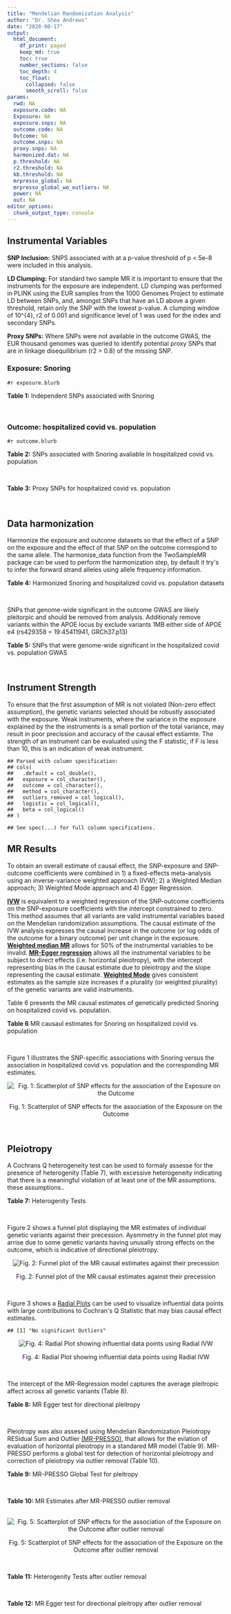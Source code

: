 ```yaml
---
title: "Mendelian Randomization Analysis"
author: "Dr. Shea Andrews"
date: "2020-08-17"
output:
  html_document:
    df_print: paged
    keep_md: true
    toc: true
    number_sections: false
    toc_depth: 4
    toc_float:
      collapsed: false
      smooth_scroll: false
params:
  rwd: NA
  exposure.code: NA
  Exposure: NA
  exposure.snps: NA
  outcome.code: NA
  Outcome: NA
  outcome.snps: NA
  proxy.snps: NA
  harmonized.dat: NA
  p.threshold: NA
  r2.threshold: NA
  kb.threshold: NA
  mrpresso_global: NA
  mrpresso_global_wo_outliers: NA
  power: NA
  out: NA
editor_options:
  chunk_output_type: console
---
```







## Instrumental Variables
**SNP Inclusion:** SNPS associated with at a p-value threshold of p < 5e-8 were included in this analysis.
<br>

**LD Clumping:** For standard two sample MR it is important to ensure that the instruments for the exposure are independent. LD clumping was performed in PLINK using the EUR samples from the 1000 Genomes Project to estimate LD between SNPs, and, amongst SNPs that have an LD above a given threshold, retain only the SNP with the lowest p-value. A clumping window of 10^{4}, r2 of 0.001 and significance level of 1 was used for the index and secondary SNPs.
<br>

**Proxy SNPs:** Where SNPs were not available in the outcome GWAS, the EUR thousand genomes was queried to identify potential proxy SNPs that are in linkage disequilibrium (r2 > 0.8) of the missing SNP.
<br>

### Exposure: Snoring
`#r exposure.blurb`
<br>

**Table 1:** Independent SNPs associated with Snoring
<div data-pagedtable="false">
  <script data-pagedtable-source type="application/json">
{"columns":[{"label":["SNP"],"name":[1],"type":["chr"],"align":["left"]},{"label":["CHROM"],"name":[2],"type":["dbl"],"align":["right"]},{"label":["POS"],"name":[3],"type":["dbl"],"align":["right"]},{"label":["REF"],"name":[4],"type":["chr"],"align":["left"]},{"label":["ALT"],"name":[5],"type":["chr"],"align":["left"]},{"label":["AF"],"name":[6],"type":["dbl"],"align":["right"]},{"label":["BETA"],"name":[7],"type":["dbl"],"align":["right"]},{"label":["SE"],"name":[8],"type":["dbl"],"align":["right"]},{"label":["Z"],"name":[9],"type":["dbl"],"align":["right"]},{"label":["P"],"name":[10],"type":["dbl"],"align":["right"]},{"label":["N"],"name":[11],"type":["dbl"],"align":["right"]},{"label":["TRAIT"],"name":[12],"type":["chr"],"align":["left"]}],"data":[{"1":"rs75144690","2":"1","3":"39698433","4":"T","5":"G","6":"0.688406","7":"-0.00631455","8":"0.00112857","9":"-5.59518","10":"1.8e-08","11":"408317","12":"Snoring"},{"1":"rs1416685","2":"1","3":"51243374","4":"G","5":"C","6":"0.407832","7":"0.00621289","8":"0.00106412","9":"5.83852","10":"5.3e-09","11":"408317","12":"Snoring"},{"1":"rs12119849","2":"1","3":"96878072","4":"G","5":"A","6":"0.087458","7":"0.01225620","8":"0.00186046","9":"6.58773","10":"4.1e-11","11":"408317","12":"Snoring"},{"1":"rs2115855","2":"2","3":"103875811","4":"T","5":"G","6":"0.269891","7":"0.00642997","8":"0.00118582","9":"5.42238","10":"3.6e-08","11":"408317","12":"Snoring"},{"1":"rs61597598","2":"2","3":"156996626","4":"G","5":"A","6":"0.135665","7":"0.01189470","8":"0.00152920","9":"7.77838","10":"5.1e-15","11":"408317","12":"Snoring"},{"1":"rs1374895","2":"3","3":"77615539","4":"C","5":"T","6":"0.545455","7":"-0.00647737","8":"0.00105131","9":"-6.16124","10":"4.5e-10","11":"408317","12":"Snoring"},{"1":"rs1609721","2":"3","3":"94009049","4":"T","5":"C","6":"0.399495","7":"-0.00606085","8":"0.00106787","9":"-5.67564","10":"8.0e-09","11":"408317","12":"Snoring"},{"1":"rs34811474","2":"4","3":"25408838","4":"G","5":"A","6":"0.232211","7":"-0.00799627","8":"0.00123692","9":"-6.46466","10":"1.3e-10","11":"408317","12":"Snoring"},{"1":"rs2307111","2":"5","3":"75003678","4":"T","5":"C","6":"0.393270","7":"-0.00766743","8":"0.00106982","9":"-7.16703","10":"4.8e-13","11":"408317","12":"Snoring"},{"1":"rs13156484","2":"5","3":"122653399","4":"G","5":"A","6":"0.471755","7":"-0.00579606","8":"0.00105642","9":"-5.48651","10":"2.7e-08","11":"408317","12":"Snoring"},{"1":"rs4976269","2":"5","3":"134452597","4":"G","5":"A","6":"0.328799","7":"-0.00684392","8":"0.00111414","9":"-6.14278","10":"8.6e-10","11":"408317","12":"Snoring"},{"1":"rs947612","2":"6","3":"73738661","4":"G","5":"A","6":"0.752976","7":"-0.00672890","8":"0.00121018","9":"-5.56025","10":"1.5e-08","11":"408317","12":"Snoring"},{"1":"rs2207944","2":"6","3":"84307328","4":"T","5":"C","6":"0.454561","7":"0.00594528","8":"0.00106471","9":"5.58394","10":"2.0e-08","11":"408317","12":"Snoring"},{"1":"rs17060460","2":"6","3":"100827834","4":"A","5":"G","6":"0.226648","7":"0.00709136","8":"0.00124704","9":"5.68655","10":"1.4e-08","11":"408317","12":"Snoring"},{"1":"rs17151229","2":"7","3":"127382155","4":"G","5":"C","6":"0.341229","7":"0.00653990","8":"0.00110239","9":"5.93247","10":"1.9e-09","11":"408317","12":"Snoring"},{"1":"rs13251292","2":"8","3":"71474355","4":"A","5":"G","6":"0.411138","7":"0.00737472","8":"0.00106717","9":"6.91054","10":"4.3e-12","11":"408317","12":"Snoring"},{"1":"rs7829639","2":"8","3":"78215352","4":"A","5":"G","6":"0.710398","7":"0.00741278","8":"0.00115501","9":"6.41794","10":"1.4e-10","11":"408317","12":"Snoring"},{"1":"rs4744369","2":"9","3":"97475396","4":"T","5":"A","6":"0.587017","7":"0.00582525","8":"0.00106803","9":"5.45420","10":"4.0e-08","11":"408317","12":"Snoring"},{"1":"rs725861","2":"10","3":"9063776","4":"A","5":"G","6":"0.188021","7":"0.00908198","8":"0.00133779","9":"6.78879","10":"1.0e-11","11":"408317","12":"Snoring"},{"1":"rs2049045","2":"11","3":"27694241","4":"G","5":"C","6":"0.186316","7":"-0.00834105","8":"0.00134145","9":"-6.21794","10":"8.8e-10","11":"408317","12":"Snoring"},{"1":"rs11018488","2":"11","3":"88861590","4":"A","5":"T","6":"0.373309","7":"-0.00678037","8":"0.00109873","9":"-6.17110","10":"5.3e-10","11":"408317","12":"Snoring"},{"1":"rs10878269","2":"12","3":"65791463","4":"C","5":"T","6":"0.364260","7":"0.00885643","8":"0.00108623","9":"8.15337","10":"2.3e-16","11":"408317","12":"Snoring"},{"1":"rs12429765","2":"13","3":"40745860","4":"A","5":"G","6":"0.491991","7":"-0.00679952","8":"0.00105080","9":"-6.47080","10":"6.2e-11","11":"408317","12":"Snoring"},{"1":"rs592333","2":"13","3":"51340315","4":"A","5":"G","6":"0.443919","7":"0.00905794","8":"0.00105120","9":"8.61676","10":"1.0e-17","11":"408317","12":"Snoring"},{"1":"rs9583546","2":"13","3":"111566412","4":"G","5":"C","6":"0.632219","7":"0.00586789","8":"0.00108049","9":"5.43077","10":"4.0e-08","11":"408317","12":"Snoring"},{"1":"rs2664299","2":"14","3":"99742187","4":"T","5":"C","6":"0.420780","7":"-0.00750294","8":"0.00106064","9":"-7.07397","10":"1.1e-12","11":"408317","12":"Snoring"},{"1":"rs1108431","2":"16","3":"31054607","4":"C","5":"T","6":"0.373169","7":"0.00659375","8":"0.00107941","9":"6.10866","10":"1.2e-09","11":"408317","12":"Snoring"},{"1":"rs57292959","2":"16","3":"53799279","4":"G","5":"T","6":"0.420989","7":"0.00694978","8":"0.00105927","9":"6.56091","10":"5.1e-11","11":"408317","12":"Snoring"},{"1":"rs8069947","2":"17","3":"1985843","4":"C","5":"T","6":"0.445942","7":"-0.00660598","8":"0.00105133","9":"-6.28345","10":"2.8e-10","11":"408317","12":"Snoring"},{"1":"rs1641511","2":"17","3":"7559677","4":"G","5":"A","6":"0.759472","7":"-0.00714582","8":"0.00123353","9":"-5.79298","10":"5.0e-09","11":"408317","12":"Snoring"},{"1":"rs57222984","2":"17","3":"43758898","4":"A","5":"G","6":"0.243725","7":"0.00843452","8":"0.00122014","9":"6.91275","10":"5.4e-12","11":"408317","12":"Snoring"},{"1":"rs17680229","2":"17","3":"46129762","4":"G","5":"A","6":"0.154745","7":"-0.00907807","8":"0.00145122","9":"-6.25547","10":"4.3e-10","11":"408317","12":"Snoring"},{"1":"rs180110","2":"17","3":"67930613","4":"G","5":"A","6":"0.590332","7":"0.00680144","8":"0.00105997","9":"6.41663","10":"2.1e-10","11":"408317","12":"Snoring"},{"1":"rs4987719","2":"18","3":"60960310","4":"C","5":"T","6":"0.033448","7":"0.01622480","8":"0.00290619","9":"5.58284","10":"3.5e-08","11":"408317","12":"Snoring"},{"1":"rs8108822","2":"19","3":"32183171","4":"C","5":"T","6":"0.095073","7":"-0.01087290","8":"0.00178271","9":"-6.09909","10":"6.2e-10","11":"408317","12":"Snoring"},{"1":"rs6054427","2":"20","3":"6635266","4":"G","5":"A","6":"0.620808","7":"0.00631646","8":"0.00108007","9":"5.84820","10":"4.0e-09","11":"408317","12":"Snoring"},{"1":"rs6099273","2":"20","3":"55347828","4":"C","5":"T","6":"0.252129","7":"0.00668196","8":"0.00120584","9":"5.54133","10":"2.6e-08","11":"408317","12":"Snoring"}],"options":{"columns":{"min":{},"max":[10]},"rows":{"min":[10],"max":[10]},"pages":{}}}
  </script>
</div>
<br>

### Outcome: hospitalized covid vs. population
`#r outcome.blurb`
<br>

**Table 2:** SNPs associated with Snoring avaliable in hospitalized covid vs. population
<div data-pagedtable="false">
  <script data-pagedtable-source type="application/json">
{"columns":[{"label":["SNP"],"name":[1],"type":["chr"],"align":["left"]},{"label":["CHROM"],"name":[2],"type":["dbl"],"align":["right"]},{"label":["POS"],"name":[3],"type":["dbl"],"align":["right"]},{"label":["REF"],"name":[4],"type":["chr"],"align":["left"]},{"label":["ALT"],"name":[5],"type":["chr"],"align":["left"]},{"label":["AF"],"name":[6],"type":["dbl"],"align":["right"]},{"label":["BETA"],"name":[7],"type":["dbl"],"align":["right"]},{"label":["SE"],"name":[8],"type":["dbl"],"align":["right"]},{"label":["Z"],"name":[9],"type":["dbl"],"align":["right"]},{"label":["P"],"name":[10],"type":["dbl"],"align":["right"]},{"label":["N"],"name":[11],"type":["dbl"],"align":["right"]},{"label":["TRAIT"],"name":[12],"type":["chr"],"align":["left"]}],"data":[{"1":"rs1416685","2":"1","3":"51243374","4":"G","5":"C","6":"0.35850","7":"-0.03788600","8":"0.034284","9":"-1.10506359","10":"0.269100","11":"873238","12":"COVID:_hospitalized_vs._population"},{"1":"rs12119849","2":"1","3":"96878072","4":"G","5":"A","6":"0.11170","7":"-0.01754200","8":"0.063518","9":"-0.27617368","10":"0.782400","11":"900653","12":"COVID:_hospitalized_vs._population"},{"1":"rs61597598","2":"2","3":"156996626","4":"G","5":"A","6":"0.13730","7":"0.05857300","8":"0.051834","9":"1.13001119","10":"0.258500","11":"900653","12":"COVID:_hospitalized_vs._population"},{"1":"rs1374895","2":"3","3":"77615539","4":"C","5":"T","6":"0.52560","7":"-0.01588400","8":"0.033694","9":"-0.47141924","10":"0.637300","11":"900653","12":"COVID:_hospitalized_vs._population"},{"1":"rs1609721","2":"3","3":"94009049","4":"T","5":"C","6":"0.40530","7":"0.00067418","8":"0.033845","9":"0.01991963","10":"0.984100","11":"900653","12":"COVID:_hospitalized_vs._population"},{"1":"rs34811474","2":"4","3":"25408838","4":"G","5":"A","6":"0.23370","7":"-0.05852300","8":"0.042496","9":"-1.37714138","10":"0.168500","11":"873238","12":"COVID:_hospitalized_vs._population"},{"1":"rs2307111","2":"5","3":"75003678","4":"T","5":"C","6":"0.39930","7":"0.06608900","8":"0.033384","9":"1.97966092","10":"0.047740","11":"900653","12":"COVID:_hospitalized_vs._population"},{"1":"rs13156484","2":"5","3":"122653399","4":"G","5":"A","6":"0.48750","7":"0.00150550","8":"0.033450","9":"0.04500747","10":"0.964100","11":"900653","12":"COVID:_hospitalized_vs._population"},{"1":"rs4976269","2":"5","3":"134452597","4":"G","5":"A","6":"0.35210","7":"0.00349820","8":"0.035393","9":"0.09883875","10":"0.921300","11":"900653","12":"COVID:_hospitalized_vs._population"},{"1":"rs947612","2":"6","3":"73738661","4":"G","5":"A","6":"0.73790","7":"-0.01424300","8":"0.037606","9":"-0.37874275","10":"0.704900","11":"900653","12":"COVID:_hospitalized_vs._population"},{"1":"rs2207944","2":"6","3":"84307328","4":"T","5":"C","6":"0.48740","7":"0.01387300","8":"0.033219","9":"0.41762244","10":"0.676200","11":"900653","12":"COVID:_hospitalized_vs._population"},{"1":"rs17060460","2":"6","3":"100827834","4":"A","5":"G","6":"0.23090","7":"0.06005600","8":"0.041002","9":"1.46470904","10":"0.143000","11":"900653","12":"COVID:_hospitalized_vs._population"},{"1":"rs17151229","2":"7","3":"127382155","4":"G","5":"C","6":"0.35120","7":"-0.02900400","8":"0.035294","9":"-0.82178274","10":"0.411200","11":"900653","12":"COVID:_hospitalized_vs._population"},{"1":"rs13251292","2":"8","3":"71474355","4":"A","5":"G","6":"0.41740","7":"0.01089800","8":"0.034541","9":"0.31550911","10":"0.752400","11":"873238","12":"COVID:_hospitalized_vs._population"},{"1":"rs7829639","2":"8","3":"78215352","4":"A","5":"G","6":"0.71700","7":"-0.07182700","8":"0.053601","9":"-1.34003097","10":"0.180200","11":"644588","12":"COVID:_hospitalized_vs._population"},{"1":"rs4744369","2":"9","3":"97475396","4":"T","5":"A","6":"0.60880","7":"-0.03107400","8":"0.033504","9":"-0.92747135","10":"0.353700","11":"900653","12":"COVID:_hospitalized_vs._population"},{"1":"rs725861","2":"10","3":"9063776","4":"A","5":"G","6":"0.22310","7":"0.00400030","8":"0.042949","9":"0.09314070","10":"0.925800","11":"676596","12":"COVID:_hospitalized_vs._population"},{"1":"rs2049045","2":"11","3":"27694241","4":"G","5":"C","6":"0.16950","7":"-0.04921600","8":"0.042279","9":"-1.16407673","10":"0.244400","11":"873238","12":"COVID:_hospitalized_vs._population"},{"1":"rs11018488","2":"11","3":"88861590","4":"A","5":"T","6":"0.31360","7":"-0.01915600","8":"0.034729","9":"-0.55158513","10":"0.581200","11":"900653","12":"COVID:_hospitalized_vs._population"},{"1":"rs10878269","2":"12","3":"65791463","4":"C","5":"T","6":"0.34150","7":"0.01170800","8":"0.034725","9":"0.33716343","10":"0.736000","11":"900653","12":"COVID:_hospitalized_vs._population"},{"1":"rs12429765","2":"13","3":"40745860","4":"A","5":"G","6":"0.48920","7":"0.01459000","8":"0.033907","9":"0.43029463","10":"0.667000","11":"654446","12":"COVID:_hospitalized_vs._population"},{"1":"rs592333","2":"13","3":"51340315","4":"A","5":"G","6":"0.47530","7":"0.08987100","8":"0.033980","9":"2.64482048","10":"0.008173","11":"900653","12":"COVID:_hospitalized_vs._population"},{"1":"rs9583546","2":"13","3":"111566412","4":"G","5":"C","6":"0.63100","7":"-0.00538180","8":"0.034794","9":"-0.15467609","10":"0.877100","11":"900653","12":"COVID:_hospitalized_vs._population"},{"1":"rs2664299","2":"14","3":"99742187","4":"T","5":"C","6":"0.41760","7":"0.00309660","8":"0.034544","9":"0.08964220","10":"0.928600","11":"900653","12":"COVID:_hospitalized_vs._population"},{"1":"rs1108431","2":"16","3":"31054607","4":"C","5":"T","6":"0.38850","7":"-0.02134800","8":"0.034586","9":"-0.61724397","10":"0.537100","11":"900653","12":"COVID:_hospitalized_vs._population"},{"1":"rs57292959","2":"16","3":"53799279","4":"G","5":"T","6":"0.42350","7":"0.03957200","8":"0.034691","9":"1.14069932","10":"0.254000","11":"674888","12":"COVID:_hospitalized_vs._population"},{"1":"rs8069947","2":"17","3":"1985843","4":"C","5":"T","6":"0.43580","7":"-0.02498000","8":"0.033016","9":"-0.75660286","10":"0.449300","11":"900653","12":"COVID:_hospitalized_vs._population"},{"1":"rs1641511","2":"17","3":"7559677","4":"G","5":"A","6":"0.75570","7":"0.04042100","8":"0.039513","9":"1.02297978","10":"0.306300","11":"900653","12":"COVID:_hospitalized_vs._population"},{"1":"rs57222984","2":"17","3":"43758898","4":"A","5":"G","6":"0.19230","7":"-0.09840400","8":"0.037791","9":"-2.60390040","10":"0.009216","11":"900653","12":"COVID:_hospitalized_vs._population"},{"1":"rs17680229","2":"17","3":"46129762","4":"G","5":"A","6":"0.14460","7":"0.02790200","8":"0.048486","9":"0.57546508","10":"0.565000","11":"900653","12":"COVID:_hospitalized_vs._population"},{"1":"rs180110","2":"17","3":"67930613","4":"G","5":"A","6":"0.62040","7":"0.02520600","8":"0.033349","9":"0.75582476","10":"0.449800","11":"900653","12":"COVID:_hospitalized_vs._population"},{"1":"rs4987719","2":"18","3":"60960310","4":"C","5":"T","6":"0.02819","7":"-0.04835800","8":"0.097970","9":"-0.49360008","10":"0.621600","11":"871530","12":"COVID:_hospitalized_vs._population"},{"1":"rs8108822","2":"19","3":"32183171","4":"C","5":"T","6":"0.11190","7":"0.11067000","8":"0.055009","9":"2.01185261","10":"0.044240","11":"873238","12":"COVID:_hospitalized_vs._population"},{"1":"rs6054427","2":"20","3":"6635266","4":"G","5":"A","6":"0.63720","7":"0.02125000","8":"0.034821","9":"0.61026392","10":"0.541700","11":"900653","12":"COVID:_hospitalized_vs._population"},{"1":"rs6099273","2":"20","3":"55347828","4":"C","5":"T","6":"0.27670","7":"-0.00608190","8":"0.039130","9":"-0.15542806","10":"0.876500","11":"900653","12":"COVID:_hospitalized_vs._population"},{"1":"rs75144690","2":"NA","3":"NA","4":"NA","5":"NA","6":"NA","7":"NA","8":"NA","9":"NA","10":"NA","11":"NA","12":"NA"},{"1":"rs2115855","2":"NA","3":"NA","4":"NA","5":"NA","6":"NA","7":"NA","8":"NA","9":"NA","10":"NA","11":"NA","12":"NA"}],"options":{"columns":{"min":{},"max":[10]},"rows":{"min":[10],"max":[10]},"pages":{}}}
  </script>
</div>
<br>

**Table 3:** Proxy SNPs for hospitalized covid vs. population
<div data-pagedtable="false">
  <script data-pagedtable-source type="application/json">
{"columns":[{"label":["target_snp"],"name":[1],"type":["chr"],"align":["left"]},{"label":["proxy_snp"],"name":[2],"type":["chr"],"align":["left"]},{"label":["ld.r2"],"name":[3],"type":["dbl"],"align":["right"]},{"label":["Dprime"],"name":[4],"type":["dbl"],"align":["right"]},{"label":["PHASE"],"name":[5],"type":["chr"],"align":["left"]},{"label":["X12"],"name":[6],"type":["lgl"],"align":["right"]},{"label":["CHROM"],"name":[7],"type":["dbl"],"align":["right"]},{"label":["POS"],"name":[8],"type":["dbl"],"align":["right"]},{"label":["REF.proxy"],"name":[9],"type":["chr"],"align":["left"]},{"label":["ALT.proxy"],"name":[10],"type":["chr"],"align":["left"]},{"label":["AF"],"name":[11],"type":["dbl"],"align":["right"]},{"label":["BETA"],"name":[12],"type":["dbl"],"align":["right"]},{"label":["SE"],"name":[13],"type":["dbl"],"align":["right"]},{"label":["Z"],"name":[14],"type":["dbl"],"align":["right"]},{"label":["P"],"name":[15],"type":["dbl"],"align":["right"]},{"label":["N"],"name":[16],"type":["dbl"],"align":["right"]},{"label":["TRAIT"],"name":[17],"type":["chr"],"align":["left"]},{"label":["ref"],"name":[18],"type":["chr"],"align":["left"]},{"label":["ref.proxy"],"name":[19],"type":["chr"],"align":["left"]},{"label":["alt"],"name":[20],"type":["chr"],"align":["left"]},{"label":["alt.proxy"],"name":[21],"type":["chr"],"align":["left"]},{"label":["ALT"],"name":[22],"type":["chr"],"align":["left"]},{"label":["REF"],"name":[23],"type":["lgl"],"align":["right"]},{"label":["proxy.outcome"],"name":[24],"type":["lgl"],"align":["right"]}],"data":[{"1":"rs75144690","2":"rs6692769","3":"0.957705","4":"0.995109","5":"TG/GC","6":"NA","7":"1","8":"39683175","9":"G","10":"C","11":"0.7015","12":"-0.063739","13":"0.035321","14":"-1.804564","15":"0.07114","16":"900653","17":"COVID:_hospitalized_vs._population","18":"T","19":"G","20":"G","21":"C","22":"G","23":"TRUE","24":"TRUE"},{"1":"rs2115855","2":"rs56396135","3":"1.000000","4":"1.000000","5":"GT/TC","6":"NA","7":"2","8":"103864440","9":"C","10":"T","11":"0.2601","12":"0.051193","13":"0.038983","14":"1.313213","15":"0.18910","16":"873238","17":"COVID:_hospitalized_vs._population","18":"G","19":"T","20":"T","21":"C","22":"G","23":"TRUE","24":"TRUE"}],"options":{"columns":{"min":{},"max":[10]},"rows":{"min":[10],"max":[10]},"pages":{}}}
  </script>
</div>
<br>

## Data harmonization
Harmonize the exposure and outcome datasets so that the effect of a SNP on the exposure and the effect of that SNP on the outcome correspond to the same allele. The harmonise_data function from the TwoSampleMR package can be used to perform the harmonization step, by default it try's to infer the forward strand alleles using allele frequency information.
<br>

**Table 4:** Harmonized Snoring and hospitalized covid vs. population datasets
<div data-pagedtable="false">
  <script data-pagedtable-source type="application/json">
{"columns":[{"label":["SNP"],"name":[1],"type":["chr"],"align":["left"]},{"label":["effect_allele.exposure"],"name":[2],"type":["chr"],"align":["left"]},{"label":["other_allele.exposure"],"name":[3],"type":["chr"],"align":["left"]},{"label":["effect_allele.outcome"],"name":[4],"type":["chr"],"align":["left"]},{"label":["other_allele.outcome"],"name":[5],"type":["chr"],"align":["left"]},{"label":["beta.exposure"],"name":[6],"type":["dbl"],"align":["right"]},{"label":["beta.outcome"],"name":[7],"type":["dbl"],"align":["right"]},{"label":["eaf.exposure"],"name":[8],"type":["dbl"],"align":["right"]},{"label":["eaf.outcome"],"name":[9],"type":["dbl"],"align":["right"]},{"label":["remove"],"name":[10],"type":["lgl"],"align":["right"]},{"label":["palindromic"],"name":[11],"type":["lgl"],"align":["right"]},{"label":["ambiguous"],"name":[12],"type":["lgl"],"align":["right"]},{"label":["id.outcome"],"name":[13],"type":["chr"],"align":["left"]},{"label":["chr.outcome"],"name":[14],"type":["dbl"],"align":["right"]},{"label":["pos.outcome"],"name":[15],"type":["dbl"],"align":["right"]},{"label":["se.outcome"],"name":[16],"type":["dbl"],"align":["right"]},{"label":["z.outcome"],"name":[17],"type":["dbl"],"align":["right"]},{"label":["pval.outcome"],"name":[18],"type":["dbl"],"align":["right"]},{"label":["samplesize.outcome"],"name":[19],"type":["dbl"],"align":["right"]},{"label":["outcome"],"name":[20],"type":["chr"],"align":["left"]},{"label":["mr_keep.outcome"],"name":[21],"type":["lgl"],"align":["right"]},{"label":["pval_origin.outcome"],"name":[22],"type":["chr"],"align":["left"]},{"label":["chr.exposure"],"name":[23],"type":["dbl"],"align":["right"]},{"label":["pos.exposure"],"name":[24],"type":["dbl"],"align":["right"]},{"label":["se.exposure"],"name":[25],"type":["dbl"],"align":["right"]},{"label":["z.exposure"],"name":[26],"type":["dbl"],"align":["right"]},{"label":["pval.exposure"],"name":[27],"type":["dbl"],"align":["right"]},{"label":["samplesize.exposure"],"name":[28],"type":["dbl"],"align":["right"]},{"label":["exposure"],"name":[29],"type":["chr"],"align":["left"]},{"label":["mr_keep.exposure"],"name":[30],"type":["lgl"],"align":["right"]},{"label":["pval_origin.exposure"],"name":[31],"type":["chr"],"align":["left"]},{"label":["id.exposure"],"name":[32],"type":["chr"],"align":["left"]},{"label":["action"],"name":[33],"type":["dbl"],"align":["right"]},{"label":["mr_keep"],"name":[34],"type":["lgl"],"align":["right"]},{"label":["pt"],"name":[35],"type":["dbl"],"align":["right"]},{"label":["pleitropy_keep"],"name":[36],"type":["lgl"],"align":["right"]},{"label":["mrpresso_RSSobs"],"name":[37],"type":["lgl"],"align":["right"]},{"label":["mrpresso_pval"],"name":[38],"type":["lgl"],"align":["right"]},{"label":["mrpresso_keep"],"name":[39],"type":["lgl"],"align":["right"]}],"data":[{"1":"rs10878269","2":"T","3":"C","4":"T","5":"C","6":"0.00885643","7":"0.01170800","8":"0.364260","9":"0.34150","10":"FALSE","11":"FALSE","12":"FALSE","13":"JS4Tew","14":"12","15":"65791463","16":"0.034725","17":"0.33716343","18":"0.736000","19":"900653","20":"covidhgi2020anaB2v2","21":"TRUE","22":"reported","23":"12","24":"65791463","25":"0.00108623","26":"8.15337","27":"2.3e-16","28":"408317","29":"Campos2020snor","30":"TRUE","31":"reported","32":"eADMKm","33":"2","34":"TRUE","35":"5e-08","36":"TRUE","37":"NA","38":"NA","39":"TRUE"},{"1":"rs11018488","2":"T","3":"A","4":"T","5":"A","6":"-0.00678037","7":"-0.01915600","8":"0.373309","9":"0.31360","10":"FALSE","11":"TRUE","12":"FALSE","13":"JS4Tew","14":"11","15":"88861590","16":"0.034729","17":"-0.55158513","18":"0.581200","19":"900653","20":"covidhgi2020anaB2v2","21":"TRUE","22":"reported","23":"11","24":"88861590","25":"0.00109873","26":"-6.17110","27":"5.3e-10","28":"408317","29":"Campos2020snor","30":"TRUE","31":"reported","32":"eADMKm","33":"2","34":"TRUE","35":"5e-08","36":"TRUE","37":"NA","38":"NA","39":"TRUE"},{"1":"rs1108431","2":"T","3":"C","4":"T","5":"C","6":"0.00659375","7":"-0.02134800","8":"0.373169","9":"0.38850","10":"FALSE","11":"FALSE","12":"FALSE","13":"JS4Tew","14":"16","15":"31054607","16":"0.034586","17":"-0.61724397","18":"0.537100","19":"900653","20":"covidhgi2020anaB2v2","21":"TRUE","22":"reported","23":"16","24":"31054607","25":"0.00107941","26":"6.10866","27":"1.2e-09","28":"408317","29":"Campos2020snor","30":"TRUE","31":"reported","32":"eADMKm","33":"2","34":"TRUE","35":"5e-08","36":"TRUE","37":"NA","38":"NA","39":"TRUE"},{"1":"rs12119849","2":"A","3":"G","4":"A","5":"G","6":"0.01225620","7":"-0.01754200","8":"0.087458","9":"0.11170","10":"FALSE","11":"FALSE","12":"FALSE","13":"JS4Tew","14":"1","15":"96878072","16":"0.063518","17":"-0.27617368","18":"0.782400","19":"900653","20":"covidhgi2020anaB2v2","21":"TRUE","22":"reported","23":"1","24":"96878072","25":"0.00186046","26":"6.58773","27":"4.1e-11","28":"408317","29":"Campos2020snor","30":"TRUE","31":"reported","32":"eADMKm","33":"2","34":"TRUE","35":"5e-08","36":"TRUE","37":"NA","38":"NA","39":"TRUE"},{"1":"rs12429765","2":"G","3":"A","4":"G","5":"A","6":"-0.00679952","7":"0.01459000","8":"0.491991","9":"0.48920","10":"FALSE","11":"FALSE","12":"FALSE","13":"JS4Tew","14":"13","15":"40745860","16":"0.033907","17":"0.43029463","18":"0.667000","19":"654446","20":"covidhgi2020anaB2v2","21":"TRUE","22":"reported","23":"13","24":"40745860","25":"0.00105080","26":"-6.47080","27":"6.2e-11","28":"408317","29":"Campos2020snor","30":"TRUE","31":"reported","32":"eADMKm","33":"2","34":"TRUE","35":"5e-08","36":"TRUE","37":"NA","38":"NA","39":"TRUE"},{"1":"rs13156484","2":"A","3":"G","4":"A","5":"G","6":"-0.00579606","7":"0.00150550","8":"0.471755","9":"0.48750","10":"FALSE","11":"FALSE","12":"FALSE","13":"JS4Tew","14":"5","15":"122653399","16":"0.033450","17":"0.04500747","18":"0.964100","19":"900653","20":"covidhgi2020anaB2v2","21":"TRUE","22":"reported","23":"5","24":"122653399","25":"0.00105642","26":"-5.48651","27":"2.7e-08","28":"408317","29":"Campos2020snor","30":"TRUE","31":"reported","32":"eADMKm","33":"2","34":"TRUE","35":"5e-08","36":"TRUE","37":"NA","38":"NA","39":"TRUE"},{"1":"rs13251292","2":"G","3":"A","4":"G","5":"A","6":"0.00737472","7":"0.01089800","8":"0.411138","9":"0.41740","10":"FALSE","11":"FALSE","12":"FALSE","13":"JS4Tew","14":"8","15":"71474355","16":"0.034541","17":"0.31550911","18":"0.752400","19":"873238","20":"covidhgi2020anaB2v2","21":"TRUE","22":"reported","23":"8","24":"71474355","25":"0.00106717","26":"6.91054","27":"4.3e-12","28":"408317","29":"Campos2020snor","30":"TRUE","31":"reported","32":"eADMKm","33":"2","34":"TRUE","35":"5e-08","36":"TRUE","37":"NA","38":"NA","39":"TRUE"},{"1":"rs1374895","2":"T","3":"C","4":"T","5":"C","6":"-0.00647737","7":"-0.01588400","8":"0.545455","9":"0.52560","10":"FALSE","11":"FALSE","12":"FALSE","13":"JS4Tew","14":"3","15":"77615539","16":"0.033694","17":"-0.47141924","18":"0.637300","19":"900653","20":"covidhgi2020anaB2v2","21":"TRUE","22":"reported","23":"3","24":"77615539","25":"0.00105131","26":"-6.16124","27":"4.5e-10","28":"408317","29":"Campos2020snor","30":"TRUE","31":"reported","32":"eADMKm","33":"2","34":"TRUE","35":"5e-08","36":"TRUE","37":"NA","38":"NA","39":"TRUE"},{"1":"rs1416685","2":"C","3":"G","4":"C","5":"G","6":"0.00621289","7":"-0.03788600","8":"0.407832","9":"0.35850","10":"FALSE","11":"TRUE","12":"FALSE","13":"JS4Tew","14":"1","15":"51243374","16":"0.034284","17":"-1.10506359","18":"0.269100","19":"873238","20":"covidhgi2020anaB2v2","21":"TRUE","22":"reported","23":"1","24":"51243374","25":"0.00106412","26":"5.83852","27":"5.3e-09","28":"408317","29":"Campos2020snor","30":"TRUE","31":"reported","32":"eADMKm","33":"2","34":"TRUE","35":"5e-08","36":"TRUE","37":"NA","38":"NA","39":"TRUE"},{"1":"rs1609721","2":"C","3":"T","4":"C","5":"T","6":"-0.00606085","7":"0.00067418","8":"0.399495","9":"0.40530","10":"FALSE","11":"FALSE","12":"FALSE","13":"JS4Tew","14":"3","15":"94009049","16":"0.033845","17":"0.01991963","18":"0.984100","19":"900653","20":"covidhgi2020anaB2v2","21":"TRUE","22":"reported","23":"3","24":"94009049","25":"0.00106787","26":"-5.67564","27":"8.0e-09","28":"408317","29":"Campos2020snor","30":"TRUE","31":"reported","32":"eADMKm","33":"2","34":"TRUE","35":"5e-08","36":"TRUE","37":"NA","38":"NA","39":"TRUE"},{"1":"rs1641511","2":"A","3":"G","4":"A","5":"G","6":"-0.00714582","7":"0.04042100","8":"0.759472","9":"0.75570","10":"FALSE","11":"FALSE","12":"FALSE","13":"JS4Tew","14":"17","15":"7559677","16":"0.039513","17":"1.02297978","18":"0.306300","19":"900653","20":"covidhgi2020anaB2v2","21":"TRUE","22":"reported","23":"17","24":"7559677","25":"0.00123353","26":"-5.79298","27":"5.0e-09","28":"408317","29":"Campos2020snor","30":"TRUE","31":"reported","32":"eADMKm","33":"2","34":"TRUE","35":"5e-08","36":"TRUE","37":"NA","38":"NA","39":"TRUE"},{"1":"rs17060460","2":"G","3":"A","4":"G","5":"A","6":"0.00709136","7":"0.06005600","8":"0.226648","9":"0.23090","10":"FALSE","11":"FALSE","12":"FALSE","13":"JS4Tew","14":"6","15":"100827834","16":"0.041002","17":"1.46470904","18":"0.143000","19":"900653","20":"covidhgi2020anaB2v2","21":"TRUE","22":"reported","23":"6","24":"100827834","25":"0.00124704","26":"5.68655","27":"1.4e-08","28":"408317","29":"Campos2020snor","30":"TRUE","31":"reported","32":"eADMKm","33":"2","34":"TRUE","35":"5e-08","36":"TRUE","37":"NA","38":"NA","39":"TRUE"},{"1":"rs17151229","2":"C","3":"G","4":"C","5":"G","6":"0.00653990","7":"-0.02900400","8":"0.341229","9":"0.35120","10":"FALSE","11":"TRUE","12":"FALSE","13":"JS4Tew","14":"7","15":"127382155","16":"0.035294","17":"-0.82178274","18":"0.411200","19":"900653","20":"covidhgi2020anaB2v2","21":"TRUE","22":"reported","23":"7","24":"127382155","25":"0.00110239","26":"5.93247","27":"1.9e-09","28":"408317","29":"Campos2020snor","30":"TRUE","31":"reported","32":"eADMKm","33":"2","34":"TRUE","35":"5e-08","36":"TRUE","37":"NA","38":"NA","39":"TRUE"},{"1":"rs17680229","2":"A","3":"G","4":"A","5":"G","6":"-0.00907807","7":"0.02790200","8":"0.154745","9":"0.14460","10":"FALSE","11":"FALSE","12":"FALSE","13":"JS4Tew","14":"17","15":"46129762","16":"0.048486","17":"0.57546508","18":"0.565000","19":"900653","20":"covidhgi2020anaB2v2","21":"TRUE","22":"reported","23":"17","24":"46129762","25":"0.00145122","26":"-6.25547","27":"4.3e-10","28":"408317","29":"Campos2020snor","30":"TRUE","31":"reported","32":"eADMKm","33":"2","34":"TRUE","35":"5e-08","36":"TRUE","37":"NA","38":"NA","39":"TRUE"},{"1":"rs180110","2":"A","3":"G","4":"A","5":"G","6":"0.00680144","7":"0.02520600","8":"0.590332","9":"0.62040","10":"FALSE","11":"FALSE","12":"FALSE","13":"JS4Tew","14":"17","15":"67930613","16":"0.033349","17":"0.75582476","18":"0.449800","19":"900653","20":"covidhgi2020anaB2v2","21":"TRUE","22":"reported","23":"17","24":"67930613","25":"0.00105997","26":"6.41663","27":"2.1e-10","28":"408317","29":"Campos2020snor","30":"TRUE","31":"reported","32":"eADMKm","33":"2","34":"TRUE","35":"5e-08","36":"TRUE","37":"NA","38":"NA","39":"TRUE"},{"1":"rs2049045","2":"C","3":"G","4":"C","5":"G","6":"-0.00834105","7":"-0.04921600","8":"0.186316","9":"0.16950","10":"FALSE","11":"TRUE","12":"FALSE","13":"JS4Tew","14":"11","15":"27694241","16":"0.042279","17":"-1.16407673","18":"0.244400","19":"873238","20":"covidhgi2020anaB2v2","21":"TRUE","22":"reported","23":"11","24":"27694241","25":"0.00134145","26":"-6.21794","27":"8.8e-10","28":"408317","29":"Campos2020snor","30":"TRUE","31":"reported","32":"eADMKm","33":"2","34":"TRUE","35":"5e-08","36":"TRUE","37":"NA","38":"NA","39":"TRUE"},{"1":"rs2115855","2":"G","3":"T","4":"G","5":"T","6":"0.00642997","7":"0.05119300","8":"0.269891","9":"0.26010","10":"FALSE","11":"FALSE","12":"FALSE","13":"JS4Tew","14":"2","15":"103864440","16":"0.038983","17":"1.31321345","18":"0.189100","19":"873238","20":"covidhgi2020anaB2v2","21":"TRUE","22":"reported","23":"2","24":"103875811","25":"0.00118582","26":"5.42238","27":"3.6e-08","28":"408317","29":"Campos2020snor","30":"TRUE","31":"reported","32":"eADMKm","33":"2","34":"TRUE","35":"5e-08","36":"TRUE","37":"NA","38":"NA","39":"TRUE"},{"1":"rs2207944","2":"C","3":"T","4":"C","5":"T","6":"0.00594528","7":"0.01387300","8":"0.454561","9":"0.48740","10":"FALSE","11":"FALSE","12":"FALSE","13":"JS4Tew","14":"6","15":"84307328","16":"0.033219","17":"0.41762244","18":"0.676200","19":"900653","20":"covidhgi2020anaB2v2","21":"TRUE","22":"reported","23":"6","24":"84307328","25":"0.00106471","26":"5.58394","27":"2.0e-08","28":"408317","29":"Campos2020snor","30":"TRUE","31":"reported","32":"eADMKm","33":"2","34":"TRUE","35":"5e-08","36":"TRUE","37":"NA","38":"NA","39":"TRUE"},{"1":"rs2307111","2":"C","3":"T","4":"C","5":"T","6":"-0.00766743","7":"0.06608900","8":"0.393270","9":"0.39930","10":"FALSE","11":"FALSE","12":"FALSE","13":"JS4Tew","14":"5","15":"75003678","16":"0.033384","17":"1.97966092","18":"0.047740","19":"900653","20":"covidhgi2020anaB2v2","21":"TRUE","22":"reported","23":"5","24":"75003678","25":"0.00106982","26":"-7.16703","27":"4.8e-13","28":"408317","29":"Campos2020snor","30":"TRUE","31":"reported","32":"eADMKm","33":"2","34":"TRUE","35":"5e-08","36":"TRUE","37":"NA","38":"NA","39":"TRUE"},{"1":"rs2664299","2":"C","3":"T","4":"C","5":"T","6":"-0.00750294","7":"0.00309660","8":"0.420780","9":"0.41760","10":"FALSE","11":"FALSE","12":"FALSE","13":"JS4Tew","14":"14","15":"99742187","16":"0.034544","17":"0.08964220","18":"0.928600","19":"900653","20":"covidhgi2020anaB2v2","21":"TRUE","22":"reported","23":"14","24":"99742187","25":"0.00106064","26":"-7.07397","27":"1.1e-12","28":"408317","29":"Campos2020snor","30":"TRUE","31":"reported","32":"eADMKm","33":"2","34":"TRUE","35":"5e-08","36":"TRUE","37":"NA","38":"NA","39":"TRUE"},{"1":"rs34811474","2":"A","3":"G","4":"A","5":"G","6":"-0.00799627","7":"-0.05852300","8":"0.232211","9":"0.23370","10":"FALSE","11":"FALSE","12":"FALSE","13":"JS4Tew","14":"4","15":"25408838","16":"0.042496","17":"-1.37714138","18":"0.168500","19":"873238","20":"covidhgi2020anaB2v2","21":"TRUE","22":"reported","23":"4","24":"25408838","25":"0.00123692","26":"-6.46466","27":"1.3e-10","28":"408317","29":"Campos2020snor","30":"TRUE","31":"reported","32":"eADMKm","33":"2","34":"TRUE","35":"5e-08","36":"TRUE","37":"NA","38":"NA","39":"TRUE"},{"1":"rs4744369","2":"A","3":"T","4":"A","5":"T","6":"0.00582525","7":"-0.03107400","8":"0.587017","9":"0.60880","10":"FALSE","11":"TRUE","12":"FALSE","13":"JS4Tew","14":"9","15":"97475396","16":"0.033504","17":"-0.92747135","18":"0.353700","19":"900653","20":"covidhgi2020anaB2v2","21":"TRUE","22":"reported","23":"9","24":"97475396","25":"0.00106803","26":"5.45420","27":"4.0e-08","28":"408317","29":"Campos2020snor","30":"TRUE","31":"reported","32":"eADMKm","33":"2","34":"TRUE","35":"5e-08","36":"TRUE","37":"NA","38":"NA","39":"TRUE"},{"1":"rs4976269","2":"A","3":"G","4":"A","5":"G","6":"-0.00684392","7":"0.00349820","8":"0.328799","9":"0.35210","10":"FALSE","11":"FALSE","12":"FALSE","13":"JS4Tew","14":"5","15":"134452597","16":"0.035393","17":"0.09883875","18":"0.921300","19":"900653","20":"covidhgi2020anaB2v2","21":"TRUE","22":"reported","23":"5","24":"134452597","25":"0.00111414","26":"-6.14278","27":"8.6e-10","28":"408317","29":"Campos2020snor","30":"TRUE","31":"reported","32":"eADMKm","33":"2","34":"TRUE","35":"5e-08","36":"TRUE","37":"NA","38":"NA","39":"TRUE"},{"1":"rs4987719","2":"T","3":"C","4":"T","5":"C","6":"0.01622480","7":"-0.04835800","8":"0.033448","9":"0.02819","10":"FALSE","11":"FALSE","12":"FALSE","13":"JS4Tew","14":"18","15":"60960310","16":"0.097970","17":"-0.49360008","18":"0.621600","19":"871530","20":"covidhgi2020anaB2v2","21":"TRUE","22":"reported","23":"18","24":"60960310","25":"0.00290619","26":"5.58284","27":"3.5e-08","28":"408317","29":"Campos2020snor","30":"TRUE","31":"reported","32":"eADMKm","33":"2","34":"TRUE","35":"5e-08","36":"TRUE","37":"NA","38":"NA","39":"TRUE"},{"1":"rs57222984","2":"G","3":"A","4":"G","5":"A","6":"0.00843452","7":"-0.09840400","8":"0.243725","9":"0.19230","10":"FALSE","11":"FALSE","12":"FALSE","13":"JS4Tew","14":"17","15":"43758898","16":"0.037791","17":"-2.60390040","18":"0.009216","19":"900653","20":"covidhgi2020anaB2v2","21":"TRUE","22":"reported","23":"17","24":"43758898","25":"0.00122014","26":"6.91275","27":"5.4e-12","28":"408317","29":"Campos2020snor","30":"TRUE","31":"reported","32":"eADMKm","33":"2","34":"TRUE","35":"5e-08","36":"TRUE","37":"NA","38":"NA","39":"TRUE"},{"1":"rs57292959","2":"T","3":"G","4":"T","5":"G","6":"0.00694978","7":"0.03957200","8":"0.420989","9":"0.42350","10":"FALSE","11":"FALSE","12":"FALSE","13":"JS4Tew","14":"16","15":"53799279","16":"0.034691","17":"1.14069932","18":"0.254000","19":"674888","20":"covidhgi2020anaB2v2","21":"TRUE","22":"reported","23":"16","24":"53799279","25":"0.00105927","26":"6.56091","27":"5.1e-11","28":"408317","29":"Campos2020snor","30":"TRUE","31":"reported","32":"eADMKm","33":"2","34":"TRUE","35":"5e-08","36":"TRUE","37":"NA","38":"NA","39":"TRUE"},{"1":"rs592333","2":"G","3":"A","4":"G","5":"A","6":"0.00905794","7":"0.08987100","8":"0.443919","9":"0.47530","10":"FALSE","11":"FALSE","12":"FALSE","13":"JS4Tew","14":"13","15":"51340315","16":"0.033980","17":"2.64482048","18":"0.008173","19":"900653","20":"covidhgi2020anaB2v2","21":"TRUE","22":"reported","23":"13","24":"51340315","25":"0.00105120","26":"8.61676","27":"1.0e-17","28":"408317","29":"Campos2020snor","30":"TRUE","31":"reported","32":"eADMKm","33":"2","34":"TRUE","35":"5e-08","36":"TRUE","37":"NA","38":"NA","39":"TRUE"},{"1":"rs6054427","2":"A","3":"G","4":"A","5":"G","6":"0.00631646","7":"0.02125000","8":"0.620808","9":"0.63720","10":"FALSE","11":"FALSE","12":"FALSE","13":"JS4Tew","14":"20","15":"6635266","16":"0.034821","17":"0.61026392","18":"0.541700","19":"900653","20":"covidhgi2020anaB2v2","21":"TRUE","22":"reported","23":"20","24":"6635266","25":"0.00108007","26":"5.84820","27":"4.0e-09","28":"408317","29":"Campos2020snor","30":"TRUE","31":"reported","32":"eADMKm","33":"2","34":"TRUE","35":"5e-08","36":"TRUE","37":"NA","38":"NA","39":"TRUE"},{"1":"rs6099273","2":"T","3":"C","4":"T","5":"C","6":"0.00668196","7":"-0.00608190","8":"0.252129","9":"0.27670","10":"FALSE","11":"FALSE","12":"FALSE","13":"JS4Tew","14":"20","15":"55347828","16":"0.039130","17":"-0.15542806","18":"0.876500","19":"900653","20":"covidhgi2020anaB2v2","21":"TRUE","22":"reported","23":"20","24":"55347828","25":"0.00120584","26":"5.54133","27":"2.6e-08","28":"408317","29":"Campos2020snor","30":"TRUE","31":"reported","32":"eADMKm","33":"2","34":"TRUE","35":"5e-08","36":"TRUE","37":"NA","38":"NA","39":"TRUE"},{"1":"rs61597598","2":"A","3":"G","4":"A","5":"G","6":"0.01189470","7":"0.05857300","8":"0.135665","9":"0.13730","10":"FALSE","11":"FALSE","12":"FALSE","13":"JS4Tew","14":"2","15":"156996626","16":"0.051834","17":"1.13001119","18":"0.258500","19":"900653","20":"covidhgi2020anaB2v2","21":"TRUE","22":"reported","23":"2","24":"156996626","25":"0.00152920","26":"7.77838","27":"5.1e-15","28":"408317","29":"Campos2020snor","30":"TRUE","31":"reported","32":"eADMKm","33":"2","34":"TRUE","35":"5e-08","36":"TRUE","37":"NA","38":"NA","39":"TRUE"},{"1":"rs725861","2":"G","3":"A","4":"G","5":"A","6":"0.00908198","7":"0.00400030","8":"0.188021","9":"0.22310","10":"FALSE","11":"FALSE","12":"FALSE","13":"JS4Tew","14":"10","15":"9063776","16":"0.042949","17":"0.09314070","18":"0.925800","19":"676596","20":"covidhgi2020anaB2v2","21":"TRUE","22":"reported","23":"10","24":"9063776","25":"0.00133779","26":"6.78879","27":"1.0e-11","28":"408317","29":"Campos2020snor","30":"TRUE","31":"reported","32":"eADMKm","33":"2","34":"TRUE","35":"5e-08","36":"TRUE","37":"NA","38":"NA","39":"TRUE"},{"1":"rs75144690","2":"G","3":"T","4":"G","5":"T","6":"-0.00631455","7":"-0.06373900","8":"0.688406","9":"0.70150","10":"FALSE","11":"FALSE","12":"FALSE","13":"JS4Tew","14":"1","15":"39683175","16":"0.035321","17":"-1.80456386","18":"0.071140","19":"900653","20":"covidhgi2020anaB2v2","21":"TRUE","22":"reported","23":"1","24":"39698433","25":"0.00112857","26":"-5.59518","27":"1.8e-08","28":"408317","29":"Campos2020snor","30":"TRUE","31":"reported","32":"eADMKm","33":"2","34":"TRUE","35":"5e-08","36":"TRUE","37":"NA","38":"NA","39":"TRUE"},{"1":"rs7829639","2":"G","3":"A","4":"G","5":"A","6":"0.00741278","7":"-0.07182700","8":"0.710398","9":"0.71700","10":"FALSE","11":"FALSE","12":"FALSE","13":"JS4Tew","14":"8","15":"78215352","16":"0.053601","17":"-1.34003097","18":"0.180200","19":"644588","20":"covidhgi2020anaB2v2","21":"TRUE","22":"reported","23":"8","24":"78215352","25":"0.00115501","26":"6.41794","27":"1.4e-10","28":"408317","29":"Campos2020snor","30":"TRUE","31":"reported","32":"eADMKm","33":"2","34":"TRUE","35":"5e-08","36":"TRUE","37":"NA","38":"NA","39":"TRUE"},{"1":"rs8069947","2":"T","3":"C","4":"T","5":"C","6":"-0.00660598","7":"-0.02498000","8":"0.445942","9":"0.43580","10":"FALSE","11":"FALSE","12":"FALSE","13":"JS4Tew","14":"17","15":"1985843","16":"0.033016","17":"-0.75660286","18":"0.449300","19":"900653","20":"covidhgi2020anaB2v2","21":"TRUE","22":"reported","23":"17","24":"1985843","25":"0.00105133","26":"-6.28345","27":"2.8e-10","28":"408317","29":"Campos2020snor","30":"TRUE","31":"reported","32":"eADMKm","33":"2","34":"TRUE","35":"5e-08","36":"TRUE","37":"NA","38":"NA","39":"TRUE"},{"1":"rs8108822","2":"T","3":"C","4":"T","5":"C","6":"-0.01087290","7":"0.11067000","8":"0.095073","9":"0.11190","10":"FALSE","11":"FALSE","12":"FALSE","13":"JS4Tew","14":"19","15":"32183171","16":"0.055009","17":"2.01185261","18":"0.044240","19":"873238","20":"covidhgi2020anaB2v2","21":"TRUE","22":"reported","23":"19","24":"32183171","25":"0.00178271","26":"-6.09909","27":"6.2e-10","28":"408317","29":"Campos2020snor","30":"TRUE","31":"reported","32":"eADMKm","33":"2","34":"TRUE","35":"5e-08","36":"TRUE","37":"NA","38":"NA","39":"TRUE"},{"1":"rs947612","2":"A","3":"G","4":"A","5":"G","6":"-0.00672890","7":"-0.01424300","8":"0.752976","9":"0.73790","10":"FALSE","11":"FALSE","12":"FALSE","13":"JS4Tew","14":"6","15":"73738661","16":"0.037606","17":"-0.37874275","18":"0.704900","19":"900653","20":"covidhgi2020anaB2v2","21":"TRUE","22":"reported","23":"6","24":"73738661","25":"0.00121018","26":"-5.56025","27":"1.5e-08","28":"408317","29":"Campos2020snor","30":"TRUE","31":"reported","32":"eADMKm","33":"2","34":"TRUE","35":"5e-08","36":"TRUE","37":"NA","38":"NA","39":"TRUE"},{"1":"rs9583546","2":"C","3":"G","4":"C","5":"G","6":"0.00586789","7":"-0.00538180","8":"0.632219","9":"0.63100","10":"FALSE","11":"TRUE","12":"FALSE","13":"JS4Tew","14":"13","15":"111566412","16":"0.034794","17":"-0.15467609","18":"0.877100","19":"900653","20":"covidhgi2020anaB2v2","21":"TRUE","22":"reported","23":"13","24":"111566412","25":"0.00108049","26":"5.43077","27":"4.0e-08","28":"408317","29":"Campos2020snor","30":"TRUE","31":"reported","32":"eADMKm","33":"2","34":"TRUE","35":"5e-08","36":"TRUE","37":"NA","38":"NA","39":"TRUE"}],"options":{"columns":{"min":{},"max":[10]},"rows":{"min":[10],"max":[10]},"pages":{}}}
  </script>
</div>
<br>

SNPs that genome-wide significant in the outcome GWAS are likely pleitorpic and should be removed from analysis. Additionaly remove variants within the APOE locus by exclude variants 1MB either side of APOE e4 (rs429358 = 19:45411941, GRCh37.p13)
<br>


**Table 5:** SNPs that were genome-wide significant in the hospitalized covid vs. population GWAS
<div data-pagedtable="false">
  <script data-pagedtable-source type="application/json">
{"columns":[{"label":["SNP"],"name":[1],"type":["chr"],"align":["left"]},{"label":["chr.outcome"],"name":[2],"type":["dbl"],"align":["right"]},{"label":["pos.outcome"],"name":[3],"type":["dbl"],"align":["right"]},{"label":["pval.exposure"],"name":[4],"type":["dbl"],"align":["right"]},{"label":["pval.outcome"],"name":[5],"type":["dbl"],"align":["right"]}],"data":[],"options":{"columns":{"min":{},"max":[10]},"rows":{"min":[10],"max":[10]},"pages":{}}}
  </script>
</div>
<br>


## Instrument Strength
To ensure that the first assumption of MR is not violated (Non-zero effect assumption), the genetic variants selected should be robustly associated with the exposure. Weak instruments, where the variance in the exposure explained by the the instruments is a small portion of the total variance, may result in poor precission and accuracy of the causal effect estiamte. The strength of an instrument can be evaluated using the F statistic, if F is less than 10, this is an indication of weak instrument.


```
## Parsed with column specification:
## cols(
##   .default = col_double(),
##   exposure = col_character(),
##   outcome = col_character(),
##   method = col_character(),
##   outliers_removed = col_logical(),
##   logistic = col_logical(),
##   beta = col_logical()
## )
```

```
## See spec(...) for full column specifications.
```

<div data-pagedtable="false">
  <script data-pagedtable-source type="application/json">
{"columns":[{"label":["outliers_removed"],"name":[1],"type":["lgl"],"align":["right"]},{"label":["pve.exposure"],"name":[2],"type":["dbl"],"align":["right"]},{"label":["F"],"name":[3],"type":["dbl"],"align":["right"]},{"label":["Alpha"],"name":[4],"type":["dbl"],"align":["right"]},{"label":["NCP"],"name":[5],"type":["dbl"],"align":["right"]},{"label":["Power"],"name":[6],"type":["dbl"],"align":["right"]}],"data":[{"1":"FALSE","2":"0.00361529","3":"40.03791","4":"0.05","5":"0.4564395","6":"0.1037077"}],"options":{"columns":{"min":{},"max":[10]},"rows":{"min":[10],"max":[10]},"pages":{}}}
  </script>
</div>

##  MR Results
To obtain an overall estimate of causal effect, the SNP-exposure and SNP-outcome coefficients were combined in 1) a fixed-effects meta-analysis using an inverse-variance weighted approach (IVW); 2) a Weighted Median approach; 3) Weighted Mode approach and 4) Egger Regression.


[**IVW**](https://doi.org/10.1002/gepi.21758) is equivalent to a weighted regression of the SNP-outcome coefficients on the SNP-exposure coefficients with the intercept constrained to zero. This method assumes that all variants are valid instrumental variables based on the Mendelian randomization assumptions. The causal estimate of the IVW analysis expresses the causal increase in the outcome (or log odds of the outcome for a binary outcome) per unit change in the exposure. [**Weighted median MR**](https://doi.org/10.1002/gepi.21965) allows for 50% of the instrumental variables to be invalid. [**MR-Egger regression**](https://doi.org/10.1093/ije/dyw220) allows all the instrumental variables to be subject to direct effects (i.e. horizontal pleiotropy), with the intercept representing bias in the causal estimate due to pleiotropy and the slope representing the causal estimate. [**Weighted Mode**](https://doi.org/10.1093/ije/dyx102) gives consistent estimates as the sample size increases if a plurality (or weighted plurality) of the genetic variants are valid instruments.
<br>



Table 6 presents the MR causal estimates of genetically predicted Snoring on hospitalized covid vs. population.
<br>

**Table 6** MR causaul estimates for Snoring on hospitalized covid vs. population
<div data-pagedtable="false">
  <script data-pagedtable-source type="application/json">
{"columns":[{"label":["id.exposure"],"name":[1],"type":["chr"],"align":["left"]},{"label":["id.outcome"],"name":[2],"type":["chr"],"align":["left"]},{"label":["outcome"],"name":[3],"type":["fctr"],"align":["left"]},{"label":["exposure"],"name":[4],"type":["fctr"],"align":["left"]},{"label":["method"],"name":[5],"type":["fctr"],"align":["left"]},{"label":["nsnp"],"name":[6],"type":["int"],"align":["right"]},{"label":["b"],"name":[7],"type":["dbl"],"align":["right"]},{"label":["se"],"name":[8],"type":["dbl"],"align":["right"]},{"label":["pval"],"name":[9],"type":["dbl"],"align":["right"]}],"data":[{"1":"eADMKm","2":"JS4Tew","3":"covidhgi2020anaB2v2","4":"Campos2020snor","5":"Inverse variance weighted (fixed effects)","6":"37","7":"0.3817431","8":"0.8428499","9":"0.6506068"},{"1":"eADMKm","2":"JS4Tew","3":"covidhgi2020anaB2v2","4":"Campos2020snor","5":"Weighted median","6":"37","7":"0.5959757","8":"1.2329416","9":"0.6288280"},{"1":"eADMKm","2":"JS4Tew","3":"covidhgi2020anaB2v2","4":"Campos2020snor","5":"Weighted mode","6":"37","7":"0.9048529","8":"2.7595615","9":"0.7448887"},{"1":"eADMKm","2":"JS4Tew","3":"covidhgi2020anaB2v2","4":"Campos2020snor","5":"MR Egger","6":"37","7":"-1.1950825","8":"4.9574324","9":"0.8109084"}],"options":{"columns":{"min":{},"max":[10]},"rows":{"min":[10],"max":[10]},"pages":{}}}
  </script>
</div>
<br>

Figure 1 illustrates the SNP-specific associations with Snoring versus the association in hospitalized covid vs. population and the corresponding MR estimates.
<br>

<div class="figure" style="text-align: center">
<img src="/sc/arion/projects/LOAD/shea/Projects/MRcovid/results/MRcovid/Campos2020snor/covidhgi2020anaB2v2/Campos2020snor_5e-8_covidhgi2020anaB2v2_MR_Analaysis_files/figure-html/scatter_plot-1.png" alt="Fig. 1: Scatterplot of SNP effects for the association of the Exposure on the Outcome"  />
<p class="caption">Fig. 1: Scatterplot of SNP effects for the association of the Exposure on the Outcome</p>
</div>
<br>


## Pleiotropy
A Cochrans Q heterogeneity test can be used to formaly assesse for the presence of heterogenity (Table 7), with excessive heterogeneity indicating that there is a meaningful violation of at least one of the MR assumptions.
these assumptions..
<br>

**Table 7:** Heterogenity Tests
<div data-pagedtable="false">
  <script data-pagedtable-source type="application/json">
{"columns":[{"label":["id.exposure"],"name":[1],"type":["chr"],"align":["left"]},{"label":["id.outcome"],"name":[2],"type":["chr"],"align":["left"]},{"label":["outcome"],"name":[3],"type":["fctr"],"align":["left"]},{"label":["exposure"],"name":[4],"type":["fctr"],"align":["left"]},{"label":["method"],"name":[5],"type":["fctr"],"align":["left"]},{"label":["Q"],"name":[6],"type":["dbl"],"align":["right"]},{"label":["Q_df"],"name":[7],"type":["dbl"],"align":["right"]},{"label":["Q_pval"],"name":[8],"type":["dbl"],"align":["right"]}],"data":[{"1":"eADMKm","2":"JS4Tew","3":"covidhgi2020anaB2v2","4":"Campos2020snor","5":"MR Egger","6":"43.82823","7":"35","8":"0.1455232"},{"1":"eADMKm","2":"JS4Tew","3":"covidhgi2020anaB2v2","4":"Campos2020snor","5":"Inverse variance weighted","6":"43.95968","7":"36","8":"0.1700458"}],"options":{"columns":{"min":{},"max":[10]},"rows":{"min":[10],"max":[10]},"pages":{}}}
  </script>
</div>
<br>

Figure 2 shows a funnel plot displaying the MR estimates of individual genetic variants against their precession. Aysmmetry in the funnel plot may arrise due to some genetic variants having unusally strong effects on the outcome, which is indicative of directional pleiotropy.
<br>

<div class="figure" style="text-align: center">
<img src="/sc/arion/projects/LOAD/shea/Projects/MRcovid/results/MRcovid/Campos2020snor/covidhgi2020anaB2v2/Campos2020snor_5e-8_covidhgi2020anaB2v2_MR_Analaysis_files/figure-html/funnel_plot-1.png" alt="Fig. 2: Funnel plot of the MR causal estimates against their precession"  />
<p class="caption">Fig. 2: Funnel plot of the MR causal estimates against their precession</p>
</div>
<br>

Figure 3 shows a [Radial Plots](https://github.com/WSpiller/RadialMR) can be used to visualize influential data points with large contributions to Cochran's Q Statistic that may bias causal effect estimates.




```
## [1] "No significant Outliers"
```

<div class="figure" style="text-align: center">
<img src="/sc/arion/projects/LOAD/shea/Projects/MRcovid/results/MRcovid/Campos2020snor/covidhgi2020anaB2v2/Campos2020snor_5e-8_covidhgi2020anaB2v2_MR_Analaysis_files/figure-html/Radial_Plot-1.png" alt="Fig. 4: Radial Plot showing influential data points using Radial IVW"  />
<p class="caption">Fig. 4: Radial Plot showing influential data points using Radial IVW</p>
</div>
<br>

The intercept of the MR-Regression model captures the average pleitropic affect across all genetic variants (Table 8).
<br>

**Table 8:** MR Egger test for directional pleitropy
<div data-pagedtable="false">
  <script data-pagedtable-source type="application/json">
{"columns":[{"label":["id.exposure"],"name":[1],"type":["chr"],"align":["left"]},{"label":["id.outcome"],"name":[2],"type":["chr"],"align":["left"]},{"label":["outcome"],"name":[3],"type":["fctr"],"align":["left"]},{"label":["exposure"],"name":[4],"type":["fctr"],"align":["left"]},{"label":["egger_intercept"],"name":[5],"type":["dbl"],"align":["right"]},{"label":["se"],"name":[6],"type":["dbl"],"align":["right"]},{"label":["pval"],"name":[7],"type":["dbl"],"align":["right"]}],"data":[{"1":"eADMKm","2":"JS4Tew","3":"covidhgi2020anaB2v2","4":"Campos2020snor","5":"0.01176469","6":"0.03631179","7":"0.7478732"}],"options":{"columns":{"min":{},"max":[10]},"rows":{"min":[10],"max":[10]},"pages":{}}}
  </script>
</div>
<br>

Pleiotropy was also assesed using Mendelian Randomization Pleiotropy RESidual Sum and Outlier [(MR-PRESSO)](https://doi.org/10.1038/s41588-018-0099-7), that allows for the evlation of evaluation of horizontal pleiotropy in a standared MR model (Table 9). MR-PRESSO performs a global test for detection of horizontal pleiotropy and correction of pleiotropy via outlier removal (Table 10).
<br>

**Table 9:** MR-PRESSO Global Test for pleitropy
<div data-pagedtable="false">
  <script data-pagedtable-source type="application/json">
{"columns":[{"label":["id.exposure"],"name":[1],"type":["chr"],"align":["left"]},{"label":["id.outcome"],"name":[2],"type":["chr"],"align":["left"]},{"label":["outcome"],"name":[3],"type":["chr"],"align":["left"]},{"label":["exposure"],"name":[4],"type":["chr"],"align":["left"]},{"label":["pt"],"name":[5],"type":["dbl"],"align":["right"]},{"label":["outliers_removed"],"name":[6],"type":["lgl"],"align":["right"]},{"label":["n_outliers"],"name":[7],"type":["dbl"],"align":["right"]},{"label":["RSSobs"],"name":[8],"type":["dbl"],"align":["right"]},{"label":["pval"],"name":[9],"type":["dbl"],"align":["right"]}],"data":[{"1":"eADMKm","2":"JS4Tew","3":"covidhgi2020anaB2v2","4":"Campos2020snor","5":"5e-08","6":"FALSE","7":"0","8":"46.86205","9":"0.1582"}],"options":{"columns":{"min":{},"max":[10]},"rows":{"min":[10],"max":[10]},"pages":{}}}
  </script>
</div>
<br>


**Table 10:** MR Estimates after MR-PRESSO outlier removal
<div data-pagedtable="false">
  <script data-pagedtable-source type="application/json">
{"columns":[{"label":["id.exposure"],"name":[1],"type":["fctr"],"align":["left"]},{"label":["id.outcome"],"name":[2],"type":["fctr"],"align":["left"]},{"label":["outcome"],"name":[3],"type":["fctr"],"align":["left"]},{"label":["exposure"],"name":[4],"type":["fctr"],"align":["left"]},{"label":["method"],"name":[5],"type":["fctr"],"align":["left"]},{"label":["nsnp"],"name":[6],"type":["lgl"],"align":["right"]},{"label":["b"],"name":[7],"type":["lgl"],"align":["right"]},{"label":["se"],"name":[8],"type":["lgl"],"align":["right"]},{"label":["pval"],"name":[9],"type":["lgl"],"align":["right"]}],"data":[{"1":"eADMKm","2":"JS4Tew","3":"covidhgi2020anaB2v2","4":"Campos2020snor","5":"mrpresso","6":"NA","7":"NA","8":"NA","9":"NA"}],"options":{"columns":{"min":{},"max":[10]},"rows":{"min":[10],"max":[10]},"pages":{}}}
  </script>
</div>
<br>

<div class="figure" style="text-align: center">
<img src="/sc/arion/projects/LOAD/shea/Projects/MRcovid/results/MRcovid/Campos2020snor/covidhgi2020anaB2v2/Campos2020snor_5e-8_covidhgi2020anaB2v2_MR_Analaysis_files/figure-html/scatter_plot_outlier-1.png" alt="Fig. 5: Scatterplot of SNP effects for the association of the Exposure on the Outcome after outlier removal"  />
<p class="caption">Fig. 5: Scatterplot of SNP effects for the association of the Exposure on the Outcome after outlier removal</p>
</div>
<br>

**Table 11:** Heterogenity Tests after outlier removal
<div data-pagedtable="false">
  <script data-pagedtable-source type="application/json">
{"columns":[{"label":["id.exposure"],"name":[1],"type":["fctr"],"align":["left"]},{"label":["id.outcome"],"name":[2],"type":["fctr"],"align":["left"]},{"label":["outcome"],"name":[3],"type":["fctr"],"align":["left"]},{"label":["exposure"],"name":[4],"type":["fctr"],"align":["left"]},{"label":["method"],"name":[5],"type":["fctr"],"align":["left"]},{"label":["Q"],"name":[6],"type":["lgl"],"align":["right"]},{"label":["Q_df"],"name":[7],"type":["lgl"],"align":["right"]},{"label":["Q_pval"],"name":[8],"type":["lgl"],"align":["right"]}],"data":[{"1":"eADMKm","2":"JS4Tew","3":"covidhgi2020anaB2v2","4":"Campos2020snor","5":"mrpresso","6":"NA","7":"NA","8":"NA"}],"options":{"columns":{"min":{},"max":[10]},"rows":{"min":[10],"max":[10]},"pages":{}}}
  </script>
</div>
<br>

**Table 12:** MR Egger test for directional pleitropy after outlier removal
<div data-pagedtable="false">
  <script data-pagedtable-source type="application/json">
{"columns":[{"label":["id.exposure"],"name":[1],"type":["fctr"],"align":["left"]},{"label":["id.outcome"],"name":[2],"type":["fctr"],"align":["left"]},{"label":["outcome"],"name":[3],"type":["fctr"],"align":["left"]},{"label":["exposure"],"name":[4],"type":["fctr"],"align":["left"]},{"label":["method"],"name":[5],"type":["fctr"],"align":["left"]},{"label":["egger_intercept"],"name":[6],"type":["lgl"],"align":["right"]},{"label":["se"],"name":[7],"type":["lgl"],"align":["right"]},{"label":["pval"],"name":[8],"type":["lgl"],"align":["right"]}],"data":[{"1":"eADMKm","2":"JS4Tew","3":"covidhgi2020anaB2v2","4":"Campos2020snor","5":"mrpresso","6":"NA","7":"NA","8":"NA"}],"options":{"columns":{"min":{},"max":[10]},"rows":{"min":[10],"max":[10]},"pages":{}}}
  </script>
</div>
<br>
